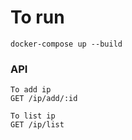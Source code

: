 # To run
```
docker-compose up --build
```

### API

```
To add ip
GET /ip/add/:id

To list ip
GET /ip/list
```

